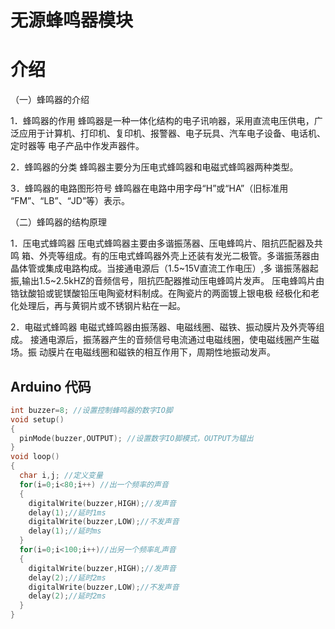 # 无源蜂鸣器模块

# 介绍

（一）蜂鸣器的介绍

1．蜂鸣器的作用  蜂鸣器是一种一体化结构的电子讯响器，采用直流电压供电，广 泛应用于计算机、打印机、复印机、报警器、电子玩具、汽车电子设备、电话机、定时器等 电子产品中作发声器件。

2．蜂鸣器的分类  蜂鸣器主要分为压电式蜂鸣器和电磁式蜂鸣器两种类型。

3．蜂鸣器的电路图形符号 蜂鸣器在电路中用字母“H”或“HA”（旧标准用 “FM”、“LB”、“JD”等）表示。

（二）蜂鸣器的结构原理

1．压电式蜂鸣器  压电式蜂鸣器主要由多谐振荡器、压电蜂鸣片、阻抗匹配器及共鸣 箱、外壳等组成。有的压电式蜂鸣器外壳上还装有发光二极管。多谐振荡器由晶体管或集成电路构成。当接通电源后（1.5~15V直流工作电压）,多 谐振荡器起振,输出1.5~2.5kHZ的音频信号，阻抗匹配器推动压电蜂鸣片发声。 压电蜂鸣片由锆钛酸铅或铌镁酸铅压电陶瓷材料制成。在陶瓷片的两面镀上银电极 经极化和老化处理后，再与黄铜片或不锈钢片粘在一起。

2．电磁式蜂鸣器  电磁式蜂鸣器由振荡器、电磁线圈、磁铁、振动膜片及外壳等组成。 接通电源后，振荡器产生的音频信号电流通过电磁线圈，使电磁线圈产生磁场。振 动膜片在电磁线圈和磁铁的相互作用下，周期性地振动发声。

## Arduino 代码

```cpp
int buzzer=8; //设置控制蜂鸣器的数字IO脚
void setup()
{
  pinMode(buzzer,OUTPUT); //设置数字IO脚模式，OUTPUT为辒出 
}
void loop()
{
  char i,j; //定义变量
  for(i=0;i<80;i++) //出一个频率的声音
  {
    digitalWrite(buzzer,HIGH);//发声音
    delay(1);//延时1ms
    digitalWrite(buzzer,LOW);//不发声音
    delay(1);//延时ms
  }
  for(i=0;i<100;i++)//出另一个频率癿声音
  {
    digitalWrite(buzzer,HIGH);//发声音
    delay(2);//延时2ms
    digitalWrite(buzzer,LOW);//不发声音
    delay(2);//延时2ms
  }
}
```




